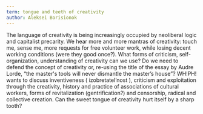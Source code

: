 ```yaml
---
term: tongue and teeth of creativity
author: Aleksei Borisionok
---
```

The language of creativity is being increasingly occupied by neoliberal logic and capitalist precarity. We hear more and more mantras of creativity: touch me, sense me, more requests for free volunteer work, while losing decent working conditions (were they good once?). What forms of criticism, self-organization, understanding of creativity can we use? Do we need to defend the concept of creativity or, re-using the title of the essay by Audre Lorde, “the master's tools will never dismantle the master’s house”? WH!PH! wants to discuss inventiveness ( izobretatel’nost ), criticism and exploitation through the creativity, history and practice of associations of cultural workers, forms of revitalization (gentrification?) and censorship, radical and collective creation. Can the sweet tongue of creativity hurt itself by a sharp tooth?
